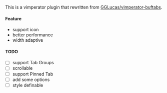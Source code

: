 This is a vimperator plugin that rewritten from [GGLucas/vimperator-buftabs](https://github.com/GGLucas/vimperator-buftabs).

#### Feature
* support icon
* better performance
* width adaptive

#### TODO
- [ ] support Tab Groups
- [ ] scrollable
- [ ] support Pinned Tab
- [ ] add some options
- [ ] style definable
